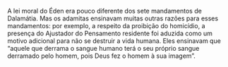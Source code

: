 ﻿A lei moral do Éden era pouco diferente dos sete mandamentos de Dalamátia. Mas os adamitas ensinavam muitas outras razões para esses mandamentos: por exemplo, a respeito da proibição do homicídio, a presença do Ajustador do Pensamento residente foi aduzida como um motivo adicional para não se destruir a vida humana. Eles ensinavam que “aquele que derrama o sangue humano terá o seu próprio sangue derramado pelo homem, pois Deus fez o homem à sua imagem”.